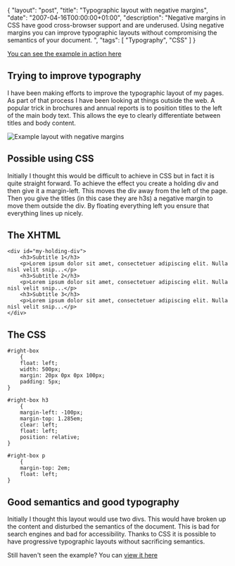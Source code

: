 {
  "layout": "post",
  "title": "Typographic layout with negative margins",
  "date": "2007-04-16T00:00:00+01:00",
  "description": "Negative margins in CSS have good cross-browser support and are underused. Using negative margins you can improve typographic layouts without compromising the semantics of your document. ",
  "tags": [
    "Typography",
    "CSS"
  ]
}

[You can see the example in action here][1]

## Trying to improve typography

I have been making efforts to improve the typographic layout of my pages. As part of that process I have been looking at things outside the web. A popular trick in brochures and annual reports is to position titles to the left of the main body text. This allows the eye to clearly differentiate between titles and body content.

![Example layout with negative margins][2] 
## Possible using CSS

Initially I thought this would be difficult to achieve in CSS but in fact it is quite straight forward. To achieve the effect you create a holding div and then give it a margin-left. This moves the div away from the left of the page. Then you give the titles (in this case they are h3s) a negative margin to move them outside the div. By floating everything left you ensure that everything lines up nicely. 

## The XHTML 

    <div id="my-holding-div">
        <h3>Subtitle 1</h3>
        <p>Lorem ipsum dolor sit amet, consectetuer adipiscing elit. Nulla nisl velit snip...</p>
        <h3>Subtitle 2</h3>
        <p>Lorem ipsum dolor sit amet, consectetuer adipiscing elit. Nulla nisl velit snip...</p>
        <h3>Subtitle 3</h3>
        <p>Lorem ipsum dolor sit amet, consectetuer adipiscing elit. Nulla nisl velit snip...</p>
    </div>

## The CSS 

    #right-box
        {
        float: left;
        width: 500px;    
        margin: 20px 0px 0px 100px;
        padding: 5px;
    }

    #right-box h3
        {
        margin-left: -100px;
        margin-top: 1.285em;
        clear: left;
        float: left;
        position: relative;    
    }

    #right-box p
        {
        margin-top: 2em;
        float: left;
    } 

## Good semantics and good typography

Initially I thought this layout would use two divs. This would have broken up the content and disturbed the semantics of the document. This is bad for search engines and bad for accessibility. Thanks to CSS it is possible to have progressive typographic layouts without sacrificing semantics.

Still haven't seen the example? You can [view it here][1]

 [1]: http://www.shapeshed.com/examples/negative-margins-typography
 [2]: http://shapeshed.com/images/articles/layout.png 
